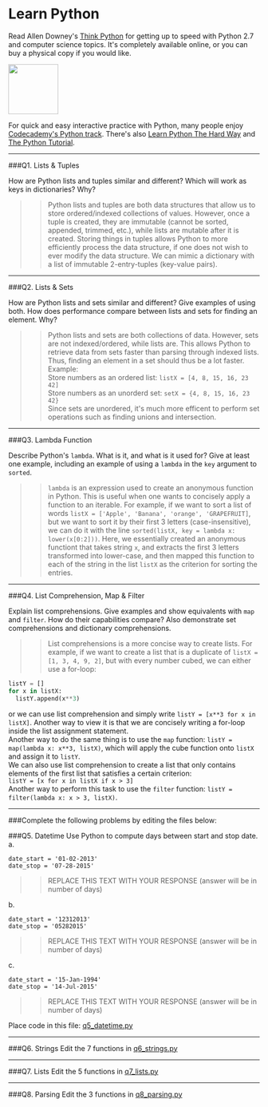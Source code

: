 # Learn Python

Read Allen Downey's [Think Python](http://www.greenteapress.com/thinkpython/) for getting up to speed with Python 2.7 and computer science topics. It's completely available online, or you can buy a physical copy if you would like.

<a href="http://www.greenteapress.com/thinkpython/"><img src="img/think_python.png" style="width: 100px;" target="_blank"></a>

For quick and easy interactive practice with Python, many people enjoy [Codecademy's Python track](http://www.codecademy.com/en/tracks/python). There's also [Learn Python The Hard Way](http://learnpythonthehardway.org/book/) and [The Python Tutorial](https://docs.python.org/2/tutorial/).

---

###Q1. Lists &amp; Tuples

How are Python lists and tuples similar and different? Which will work as keys in dictionaries? Why?

>> Python lists and tuples are both data structures that allow us to store ordered/indexed collections of values. However, once a tuple is created, they are immutable (cannot be sorted, appended, trimmed, etc.), while lists are mutable after it is created. Storing things in tuples allows Python to more efficiently process the data structure, if one does not wish to ever modify the data structure. We can mimic a dictionary with a list of immutable 2-entry-tuples (key-value pairs).

---

###Q2. Lists &amp; Sets

How are Python lists and sets similar and different? Give examples of using both. How does performance compare between lists and sets for finding an element. Why?

>> Python lists and sets are both collections of data. However, sets are not indexed/ordered, while lists are. This allows Python to retrieve data from sets faster than parsing through indexed lists. Thus, finding an element in a set should thus be a lot faster.  
Example:  
Store numbers as an ordered list: `listX = [4, 8, 15, 16, 23 42]`  
Store numbers as an unorderd set: `setX = {4, 8, 15, 16, 23 42}`  
Since sets are unordered, it's much more efficent to perform set operations such as finding unions and intersection. 

---

###Q3. Lambda Function

Describe Python's `lambda`. What is it, and what is it used for? Give at least one example, including an example of using a `lambda` in the `key` argument to `sorted`.

>> `lambda` is an expression used to create an anonymous function in Python. This is useful when one wants to concisely apply a function to an iterable. For example, if we want to sort a list of words `listX = ['Apple', 'Banana', 'orange', 'GRAPEFRUIT]`, but we want to sort it by their first 3 letters (case-insensitive), we can do it with the line `sorted(listX, key = lambda x: lower(x[0:2]))`. Here, we essentially created an anonymous functiont that takes string `x`, and extracts the first 3 letters transformed into lower-case, and then mapped this function to each of the string in the list `listX` as the criterion for sorting the entries.

---

###Q4. List Comprehension, Map &amp; Filter

Explain list comprehensions. Give examples and show equivalents with `map` and `filter`. How do their capabilities compare? Also demonstrate set comprehensions and dictionary comprehensions.

>> List comprehensions is a more concise way to create lists. For example, if we want to create a list that is a duplicate of `listX = [1, 3, 4, 9, 2]`, but with every number cubed, we can either use a for-loop:  
```Python  
listY = []  
for x in listX:  
  listY.append(x**3)  
```  
or we can use list comprehension and simply write `listY = [x**3 for x in listX]`. Another way to view it is that we are concisely writing a for-loop inside the list assignment statement.  
Another way to do the same thing is to use the `map` function: `listY = map(lambda x: x**3, listX)`, which will apply the cube function onto `listX` and assign it to `listY`.  
We can also use list comprehension to create a list that only contains elements of the first list that satisfies a certain criterion:  
`listY = [x for x in listX if x > 3]`  
Another way to perform this task to use the `filter` function: `listY = filter(lambda x: x > 3, listX)`.  

---

###Complete the following problems by editing the files below:

###Q5. Datetime
Use Python to compute days between start and stop date.   
a.  

```
date_start = '01-02-2013'    
date_stop = '07-28-2015'
```

>> REPLACE THIS TEXT WITH YOUR RESPONSE (answer will be in number of days)

b.  
```
date_start = '12312013'  
date_stop = '05282015'  
```

>> REPLACE THIS TEXT WITH YOUR RESPONSE (answer will be in number of days)

c.  
```
date_start = '15-Jan-1994'      
date_stop = '14-Jul-2015'  
```

>> REPLACE THIS TEXT WITH YOUR RESPONSE  (answer will be in number of days)

Place code in this file: [q5_datetime.py](python/q5_datetime.py)

---

###Q6. Strings
Edit the 7 functions in [q6_strings.py](python/q6_strings.py)

---

###Q7. Lists
Edit the 5 functions in [q7_lists.py](python/q7_lists.py)

---

###Q8. Parsing
Edit the 3 functions in [q8_parsing.py](python/q8_parsing.py)





